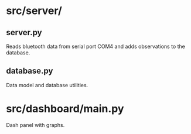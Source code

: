# src/server/

## server.py
Reads bluetooth data from serial port COM4 and adds observations to the database.

## database.py
Data model and database utilities.

# src/dashboard/main.py

Dash panel with graphs.
